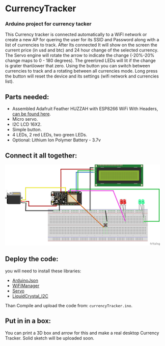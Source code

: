 # CurrencyTracker
### Arduino project for currency tacker

This Currency tracker is connected automatically to a WiFI network or create a new AP for quering the user for its SSID and Password along with a list of currencies to track.
After Its connected It will show on the screen the current price (in usd and btc) and 24 hour change of the selected currency.
The Servo engine will rotate the arrow to indicate the change (-20%-20% change maps to 0 - 180 degrees).
The green\red LEDs will lit if the change is grater than\lower that zero.
Using the button you can switch between currencies to track and a rotating between all currencies mode.
Long press the button will reset the device and its settings (wifi network and currencies list).

## Parts needed:
* Assembled Adafruit Feather HUZZAH with ESP8266 WiFi With Headers, [can be found here][feather].
* Micro servo.
* I2C LCD 16X2.
* Simple button.
* 4 LEDs, 2 red LEDs, two green LEDs.
* Optional: Lithium Ion Polymer Battery - 3.7v

## Connect it all together:
![Currency Tracker](https://github.com/bejavu/CurrencyTracker/raw/master/CurrenctTracker_bb.png)

## Deploy the code:
you will need to install these libraries:
* [ArduinoJson][ArduinoJson]
* [WiFiManager][WiFiManager]
* [Servo][Servo]
* [LiquidCrystal_I2C][LiquidCrystal_I2C]

Than Compile and upload the code from: `currencyTracker.ino`.

## Put in in a box:
You can print a 3D box and arrow for this and make a real desktop Currency Tracker.
Solid sketch will be uploaded soon.




   [feather]: <https://www.adafruit.com/product/3046>
   [WiFiManager]: <https://github.com/tzapu/WiFiManager>
   [ArduinoJson]: <https://github.com/bblanchon/ArduinoJson>
   [Servo]: <https://github.com/arduino-libraries/Servo>
   [LiquidCrystal_I2C]: <https://github.com/fdebrabander/Arduino-LiquidCrystal-I2C-library>
